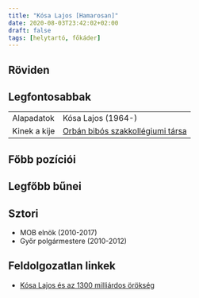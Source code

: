 ```yaml
---
title: "Kósa Lajos [Hamarosan]"
date: 2020-08-03T23:42:02+02:00
draft: false
tags: [helytartó, főkáder]
---
```


## Röviden

## Legfontosabbak

|                           |                                                                    |
| :---                      | :----                                                              |
| Alapadatok                | Kósa Lajos (1964-)                                                 |
| Kinek a kije              | [Orbán bibós szakkollégiumi társa](../orban-viktor)                |

## Főbb pozíciói


## Legfőbb bűnei

## Sztori

- MOB elnök (2010-2017)
- Győr polgármestere (2010-2012)

## Feldolgozatlan linkek

- [Kósa Lajos és az 1300 milliárdos örökség](https://index.hu/aktak/kosa_lajos_csenger_orokseg_1300_milliard_szabo_gaborne_matko_maria/)

